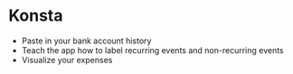 Konsta
======

- Paste in your bank account history
- Teach the app how to label recurring events and non-recurring events
- Visualize your expenses
